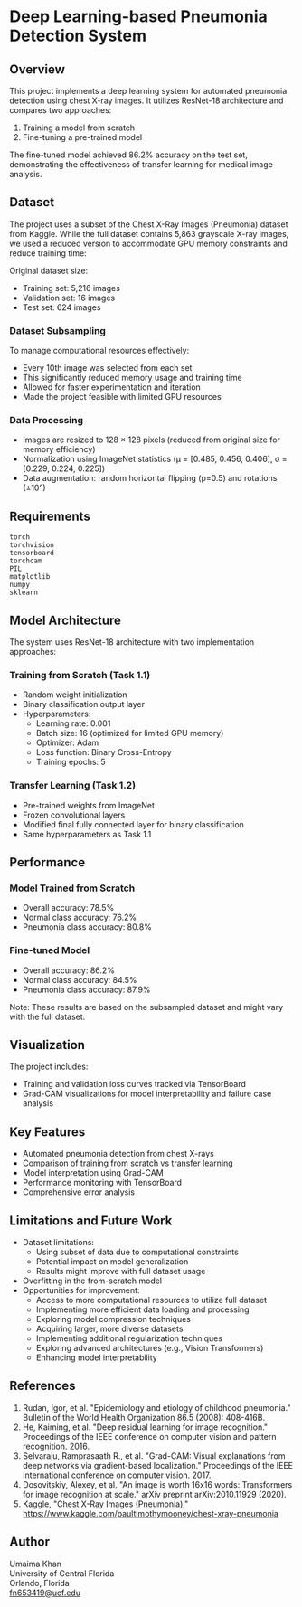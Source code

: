 # Deep Learning-based Pneumonia Detection System

## Overview
This project implements a deep learning system for automated pneumonia detection using chest X-ray images. It utilizes ResNet-18 architecture and compares two approaches:
1. Training a model from scratch
2. Fine-tuning a pre-trained model

The fine-tuned model achieved 86.2% accuracy on the test set, demonstrating the effectiveness of transfer learning for medical image analysis.

## Dataset
The project uses a subset of the Chest X-Ray Images (Pneumonia) dataset from Kaggle. While the full dataset contains 5,863 grayscale X-ray images, we used a reduced version to accommodate GPU memory constraints and reduce training time:

Original dataset size:
- Training set: 5,216 images
- Validation set: 16 images
- Test set: 624 images

### Dataset Subsampling
To manage computational resources effectively:
- Every 10th image was selected from each set
- This significantly reduced memory usage and training time
- Allowed for faster experimentation and iteration
- Made the project feasible with limited GPU resources

### Data Processing
- Images are resized to 128 × 128 pixels (reduced from original size for memory efficiency)
- Normalization using ImageNet statistics (μ = [0.485, 0.456, 0.406], σ = [0.229, 0.224, 0.225])
- Data augmentation: random horizontal flipping (p=0.5) and rotations (±10°)

## Requirements
```
torch
torchvision
tensorboard
torchcam
PIL
matplotlib
numpy
sklearn
```

## Model Architecture
The system uses ResNet-18 architecture with two implementation approaches:

### Training from Scratch (Task 1.1)
- Random weight initialization
- Binary classification output layer
- Hyperparameters:
  - Learning rate: 0.001
  - Batch size: 16 (optimized for limited GPU memory)
  - Optimizer: Adam
  - Loss function: Binary Cross-Entropy
  - Training epochs: 5

### Transfer Learning (Task 1.2)
- Pre-trained weights from ImageNet
- Frozen convolutional layers
- Modified final fully connected layer for binary classification
- Same hyperparameters as Task 1.1

## Performance

### Model Trained from Scratch
- Overall accuracy: 78.5%
- Normal class accuracy: 76.2%
- Pneumonia class accuracy: 80.8%

### Fine-tuned Model
- Overall accuracy: 86.2%
- Normal class accuracy: 84.5%
- Pneumonia class accuracy: 87.9%

Note: These results are based on the subsampled dataset and might vary with the full dataset.

## Visualization
The project includes:
- Training and validation loss curves tracked via TensorBoard
- Grad-CAM visualizations for model interpretability and failure case analysis

## Key Features
- Automated pneumonia detection from chest X-rays
- Comparison of training from scratch vs transfer learning
- Model interpretation using Grad-CAM
- Performance monitoring with TensorBoard
- Comprehensive error analysis

## Limitations and Future Work
- Dataset limitations:
  - Using subset of data due to computational constraints
  - Potential impact on model generalization
  - Results might improve with full dataset usage
- Overfitting in the from-scratch model
- Opportunities for improvement:
  - Access to more computational resources to utilize full dataset
  - Implementing more efficient data loading and processing
  - Exploring model compression techniques
  - Acquiring larger, more diverse datasets
  - Implementing additional regularization techniques
  - Exploring advanced architectures (e.g., Vision Transformers)
  - Enhancing model interpretability

## References
1. Rudan, Igor, et al. "Epidemiology and etiology of childhood pneumonia." Bulletin of the World Health Organization 86.5 (2008): 408-416B.
2. He, Kaiming, et al. "Deep residual learning for image recognition." Proceedings of the IEEE conference on computer vision and pattern recognition. 2016.
3. Selvaraju, Ramprasaath R., et al. "Grad-CAM: Visual explanations from deep networks via gradient-based localization." Proceedings of the IEEE international conference on computer vision. 2017.
4. Dosovitskiy, Alexey, et al. "An image is worth 16x16 words: Transformers for image recognition at scale." arXiv preprint arXiv:2010.11929 (2020).
5. Kaggle, "Chest X-Ray Images (Pneumonia)," https://www.kaggle.com/paultimothymooney/chest-xray-pneumonia

## Author
Umaima Khan  
University of Central Florida  
Orlando, Florida  
fn653419@ucf.edu
